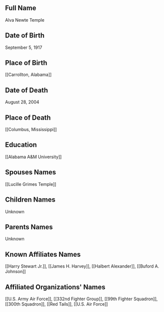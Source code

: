 ## Full Name
Alva Newte Temple

## Date of Birth
September 5, 1917

## Place of Birth
[[Carrollton, Alabama]]

## Date of Death
August 28, 2004

## Place of Death
[[Columbus, Mississippi]]

## Education
[[Alabama A&M University]]

## Spouses Names
[[Lucille Grimes Temple]]

## Children Names
Unknown

## Parents Names
Unknown

## Known Affiliates Names
[[Harry Stewart Jr.]], [[James H. Harvey]], [[Halbert Alexander]], [[Buford A. Johnson]]

## Affiliated Organizations' Names
[[U.S. Army Air Force]], [[332nd Fighter Group]], [[99th Fighter Squadron]], [[300th Squadron]], [[Red Tails]], [[U.S. Air Force]]

